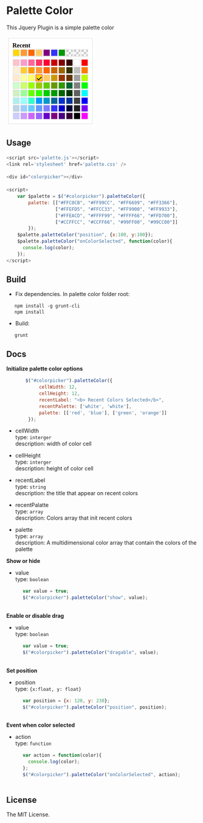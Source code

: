 Palette Color
=============

This Jquery Plugin is a simple palette color

![Palette Color](https://raw.githubusercontent.com/LaercioSantana/palette-color/master/imgs/example.png)


Usage
-----

```js
<script src='palette.js'></script>
<link rel='stylesheet' href='palette.css' />

<div id="colorpicker"></div>

<script>
    var $palette = $("#colorpicker").paletteColor({
  		palette: [["#FFC0CB", "#FF99CC", "#FF6699", "#FF3366"],
                  ["#FFEFD5", "#FFCC33", "#FF9900", "#FF9933"],
                  ["#FFEACD", "#FFFF99", "#FFFF66", "#FFD700"],
                  ["#CCFFCC", "#CCFF66", "#99FF00", "#99CC00"]]
  		});
    $palette.paletteColor("position", {x:100, y:100});
    $palette.paletteColor("onColorSelected", function(color){
      console.log(color);
    });
</script>
```

Build
------
 * Fix dependencies. In palette color folder root:
 
 ```
    npm install -g grunt-cli
    npm install
 ```
 
 * Build:
 
 ```
    grunt
 ```

Docs
----- 
**Initialize palette color options**
    
```js
       $("#colorpicker").paletteColor({
            cellWidth: 12,
            cellHeight: 12,
      	  	recentLabel: "<b> Recent Colors Selected</b>",
            recentPalette: ['white', 'white'],
            palette: [['red', 'blue'], ['green', 'orange']]    
        });
```
    
* cellWidth <br />
  type: `interger` <br />
  description: width of color cell

* cellHeight <br />
  type: `interger` <br />
  description: height of color cell
  
* recentLabel <br />
  type: `string` <br />
  description: the title that appear on recent colors
  
* recentPalatte <br />
  type: `array` <br />
  description: Colors array that init recent colors
  
* palette <br />
  type: `array` <br />
  description: A multidimensional color array that contain the colors of the palette
  
**Show or hide** <br />
* value <br />
  type: `boolean`
```js
      var value = true;
      $("#colorpicker").paletteColor("show", value);
           
```

**Enable or disable drag** <br />
* value <br />
  type: `boolean`
```js
      var value = true;
      $("#colorpicker").paletteColor("dragable", value);
           
```

**Set position** <br />
* position <br />
  type: `{x:float, y: float}`
```js
      var position = {x: 120, y: 230};
      $("#colorpicker").paletteColor("position", position);
           
```

**Event when color selected** <br />
* action <br />
  type: `function`
```js
      var action = function(color){
        console.log(color);
      };
      $("#colorpicker").paletteColor("onColorSelected", action);
           
```
  
    
License
-------
The MIT License.


